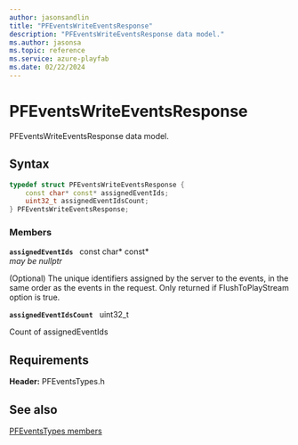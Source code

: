 ```yaml
---
author: jasonsandlin
title: "PFEventsWriteEventsResponse"
description: "PFEventsWriteEventsResponse data model."
ms.author: jasonsa
ms.topic: reference
ms.service: azure-playfab
ms.date: 02/22/2024
---
```


# PFEventsWriteEventsResponse  

PFEventsWriteEventsResponse data model.  

## Syntax  
  
```cpp
typedef struct PFEventsWriteEventsResponse {  
    const char* const* assignedEventIds;  
    uint32_t assignedEventIdsCount;  
} PFEventsWriteEventsResponse;  
```
  
### Members  
  
**`assignedEventIds`** &nbsp; const char* const*  
*may be nullptr*  
  
(Optional) The unique identifiers assigned by the server to the events, in the same order as the events in the request. Only returned if FlushToPlayStream option is true.
  
**`assignedEventIdsCount`** &nbsp; uint32_t  
  
Count of assignedEventIds
  
  
## Requirements  
  
**Header:** PFEventsTypes.h
  
## See also  
[PFEventsTypes members](../pfeventstypes_members.md)  

  
  
